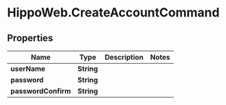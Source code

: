 # HippoWeb.CreateAccountCommand

## Properties

Name | Type | Description | Notes
------------ | ------------- | ------------- | -------------
**userName** | **String** |  | 
**password** | **String** |  | 
**passwordConfirm** | **String** |  | 


